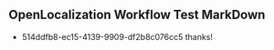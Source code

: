 ## OpenLocalization Workflow Test MarkDown
* 514ddfb8-ec15-4139-9909-df2b8c076cc5 thanks!

<!--HONumber=Jul16_HO2-->


